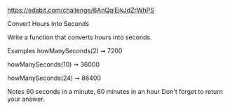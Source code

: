 https://edabit.com/challenge/6AnQqiEjkJdZrWhPS

Convert Hours into Seconds

Write a function that converts hours into seconds.

Examples
howManySeconds(2) ➞ 7200

howManySeconds(10) ➞ 36000

howManySeconds(24) ➞ 86400

Notes
60 seconds in a minute, 60 minutes in an hour
Don't forget to return your answer.